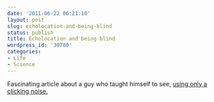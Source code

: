 ```yaml
---
date: '2011-06-22 06:21:10'
layout: post
slug: echolocation-and-being-blind
status: publish
title: Echolocation and being blind
wordpress_id: '30780'
categories:
- Life
- Science
---
```


Fascinating article about a guy who taught himself to see, [using only a clicking noise.](http://www.mensjournal.com/the-blind-man-who-taught-himself-to-see/print/)
